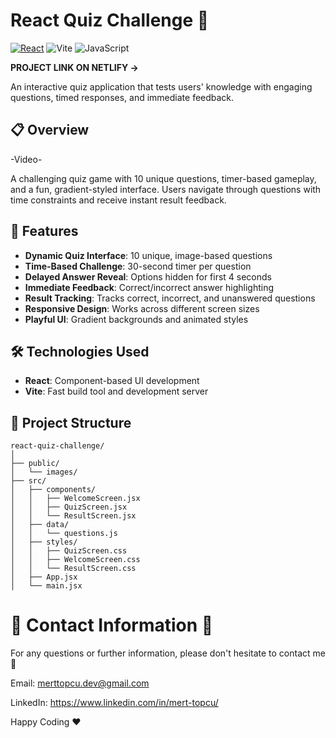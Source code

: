 # React Quiz Challenge 🧠

[![React](https://img.shields.io/badge/react-%2320232a.svg?style=for-the-badge&logo=react&logoColor=%2361DAFB)](https://reactjs.org/)
![Vite](https://img.shields.io/badge/vite-%23646CFF.svg?style=for-the-badge&logo=vite&logoColor=white)
![JavaScript](https://img.shields.io/badge/javascript-%23323330.svg?style=for-the-badge&logo=javascript&logoColor=%23F7DF1E)

**PROJECT LINK ON NETLIFY ->**

An interactive quiz application that tests users' knowledge with engaging questions, timed responses, and immediate feedback.

## 📋 Overview

-Video-

A challenging quiz game with 10 unique questions, timer-based gameplay, and a fun, gradient-styled interface. Users navigate through questions with time constraints and receive instant result feedback.

## 🚀 Features

- **Dynamic Quiz Interface**: 10 unique, image-based questions
- **Time-Based Challenge**: 30-second timer per question
- **Delayed Answer Reveal**: Options hidden for first 4 seconds
- **Immediate Feedback**: Correct/incorrect answer highlighting
- **Result Tracking**: Tracks correct, incorrect, and unanswered questions
- **Responsive Design**: Works across different screen sizes
- **Playful UI**: Gradient backgrounds and animated styles

## 🛠️ Technologies Used

- **React**: Component-based UI development
- **Vite**: Fast build tool and development server

## 📐 Project Structure

```
react-quiz-challenge/
│
├── public/
│   └── images/
├── src/
│   ├── components/
│   │   ├── WelcomeScreen.jsx
│   │   ├── QuizScreen.jsx
│   │   └── ResultScreen.jsx
│   ├── data/
│   │   └── questions.js
│   ├── styles/
│   │   ├── QuizScreen.css
│   │   ├── WelcomeScreen.css
│   │   └── ResultScreen.css
│   ├── App.jsx
│   └── main.jsx
```

# :incoming_envelope: Contact Information :incoming_envelope:

For any questions or further information, please don't hesitate to contact me :pray:

Email: merttopcu.dev@gmail.com

LinkedIn: https://www.linkedin.com/in/mert-topcu/

Happy Coding ❤️